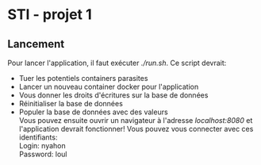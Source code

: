 # STI - projet 1
## Lancement
Pour lancer l'application, il faut exécuter _./run.sh_. Ce script devrait:  
- Tuer les potentiels containers parasites  
- Lancer un nouveau container docker pour l'application 
- Vous donner les droits d'écritures sur la base de données   
- Réinitialiser la base de données  
- Populer la base de données avec des valeurs  
Vous pouvez ensuite ouvrir un navigateur à l'adresse _localhost:8080_ et l'application devrait fonctionner! Vous pouvez vous connecter avec ces identifiants:  
Login: nyahon  
Password: loul
